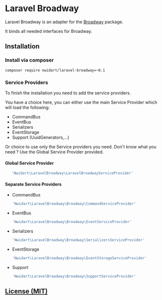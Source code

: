 # Laravel Broadway

Laravel Broadway is an adapter for the [Broadway](https://github.com/qandidate-labs/broadway/) package.

It binds all needed interfaces for Broadway.

## Installation

### Install via composer

```
composer require nwidart/laravel-broadway=~0.1
```

### Service Providers

To finish the installation you need to add the service providers. 

You have a choice here, you can either use the main Service Provider which will load the following:
 
- CommandBus
- EventBus
- Serializers
- EventStorage
- Support (UuidGenerators,...)

Or choice to use only the Service providers you need. Don't know what you need ? Use the Global Service Provider provided.

#### Global Service Provider
 
 ``` php
    'Nwidart\LaravelBroadway\LaravelBroadwayServiceProvider'
 ```

#### Separate Service Providers
 
 - CommandBus
 
    ``` php
    'Nwidart\LaravelBroadway\Broadway\CommandServiceProvider'
    ```
    
- EventBus

    ``` php
    'Nwidart\LaravelBroadway\Broadway\EventServiceProvider'
    ```

- Serializers

    ``` php
    'Nwidart\LaravelBroadway\Broadway\SerializersServiceProvider'
    ```

- EventStorage

    ``` php
    'Nwidart\LaravelBroadway\Broadway\EventStorageServiceProvider'
    ```

- Support

    ``` php
    'Nwidart\LaravelBroadway\Broadway\SupportServiceProvider'
    ```

## [License (MIT)](/LICENSE.md)
